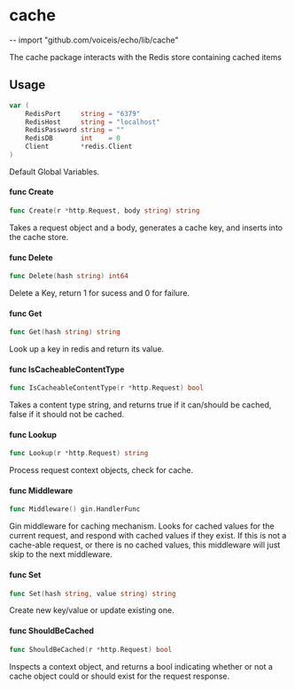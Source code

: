 # cache
--
    import "github.com/voiceis/echo/lib/cache"

The cache package interacts with the Redis store containing cached items

## Usage

```go
var (
	RedisPort     string = "6379"
	RedisHost     string = "localhost"
	RedisPassword string = ""
	RedisDB       int    = 0
	Client        *redis.Client
)
```
Default Global Variables.

#### func  Create

```go
func Create(r *http.Request, body string) string
```
Takes a request object and a body, generates a cache key, and inserts into the
cache store.

#### func  Delete

```go
func Delete(hash string) int64
```
Delete a Key, return 1 for sucess and 0 for failure.

#### func  Get

```go
func Get(hash string) string
```
Look up a key in redis and return its value.

#### func  IsCacheableContentType

```go
func IsCacheableContentType(r *http.Request) bool
```
Takes a content type string, and returns true if it can/should be cached, false
if it should not be cached.

#### func  Lookup

```go
func Lookup(r *http.Request) string
```
Process request context objects, check for cache.

#### func  Middleware

```go
func Middleware() gin.HandlerFunc
```
Gin middleware for caching mechanism. Looks for cached values for the current
request, and respond with cached values if they exist. If this is not a
cache-able request, or there is no cached values, this middleware will just skip
to the next middleware.

#### func  Set

```go
func Set(hash string, value string) string
```
Create new key/value or update existing one.

#### func  ShouldBeCached

```go
func ShouldBeCached(r *http.Request) bool
```
Inspects a context object, and returns a bool indicating whether or not a cache
object could or should exist for the request response.
